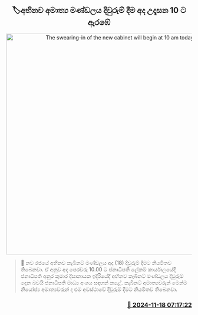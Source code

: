 <p align='center'><b><h2 align='center' title='The swearing-in of the new cabinet will begin at 10 am today'>🏷අභිනව අමාත්‍ය මණ්ඩලය දිවුරුම් දීම අද උදෑසන 10 ට ඇරඹේ</h2></b></p>
<p align='center'><img src='https://helakuru.sgp1.cdn.digitaloceanspaces.com/esana/images/lib/presidential-secretariat[1].jpg' width='600' alt='The swearing-in of the new cabinet will begin at 10 am today'></p>

>📝 නව රජයේ අභිනව කැබිනට් මණ්ඩලය අද (18) දිවුරුම් දීමට නියමිතව තිබෙනවා.
ඒ අනුව අද පෙරවරු 10.00 ට ජනාධිපති ලේකම් කාර්යාලයේදී ජනාධිපති අනුර කුමාර දිසානායක ඉදිරියේදී අභිනව කැබිනට් මණ්ඩලය දිවුරුම් දෙන බවයි ජනාධිපති මාධ්‍ය අංශය සඳහන් කළේ.
කැබිනට් අමාත්‍යවරුන් මෙන්ම නියෝජ්‍ය අමාත්‍යවරුන් ද එම අවස්ථාවේ දිවුරුම් දීමට නියමිතව තිබෙනවා.


<h3 align='right'><a href='https://www.helakuru.lk/esana/p/105144/'>📅 2024-11-18 07:17:22</a></h3>
